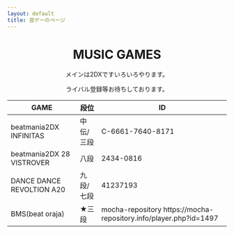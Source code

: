 ```yaml
---
layout: default
title: 音ゲーのページ
---
```


<header>
  <h1>MUSIC GAMES</h1>
  <p>メインは2DXですいろいろやります。</p>
  <p>ライバル登録等お待ちしております。</p>
  <div class="table-wrapper">
<table>
<thead>
<tr>
<th>GAME</th>
<th>段位</th>
<th>ID</th>
</tr>
</thead>
<tbody>
<tr>
<td>beatmania2DX INFINITAS</td>
<td>中伝/三段</td>
<td>C-6661-7640-8171</td>
</tr>
<tr>
<td>beatmania2DX 28 VISTROVER</td>
<td>八段</td>
<td>2434-0816</td>
</tr>
<tr>
<td>DANCE DANCE REVOLTION A20</td>
<td>九段/七段</td>
<td>41237193</td>
</tr>
<tr>
<td>BMS(beat oraja)</td>
<td>★三段</td>
<td>mocha-repository https://mocha-repository.info/player.php?id=1497</td>
</tr>
</tfoot>
</table>
</div>
</header>
